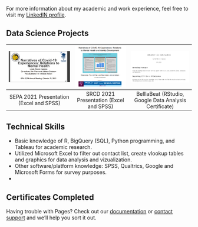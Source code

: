 For more information about my academic and work experience, feel free to visit my [LinkedIN profile](https://www.linkedin.com/in/lrincas/).


## Data Science Projects

| [![SEPA 2021](https://raw.githubusercontent.com/lericas/portfolio/main/images/SEPA%202021.PNG?token=APFL442CSPMA3U4O32JCCK3BE7TXI)](https://github.com/lericas/portfolio/blob/main/pdf_files/SEPA%202021%20Presentation.pdf)  | [![SRCD 2021](https://raw.githubusercontent.com/lericas/portfolio/main/images/SRCD%202021.PNG?token=APFL44ZXS7H3UGO2HRHIFNTBE77R4)](https://github.com/lericas/portfolio/blob/main/pdf_files/SRCD%202021%20Presentation.pdf) | [![BellaBeat Data Analysis](https://raw.githubusercontent.com/lericas/portfolio/main/images/Bellabeat.PNG?token=APFL443W6IWL73T46GD56KDBFAET4)](https://github.com/lericas/portfolio/blob/main/pdf_files/BellaBeat_Analysis.pdf) |
|:---:|:---:|:---:|
| SEPA 2021 Presentation (Excel and SPSS) | SRCD 2021 Presentation (Excel and SPSS) | BelllaBeat (RStudio, Google Data Analysis Certificate) |  


## Technical Skills
* Basic knowledge of R, BigQuery (SQL), Python programming, and Tableau for academic research.
* Utilized Microsoft Excel to filter out contact list, create vlookup tables and graphics for data analysis and vizualization.
* Other software/platform knowledge: SPSS, Qualtrics, Google and Microsoft Forms for survey purposes.
* 
## Certificates Completed

Having trouble with Pages? Check out our [documentation](https://docs.github.com/categories/github-pages-basics/) or [contact support](https://support.github.com/contact) and we’ll help you sort it out.
